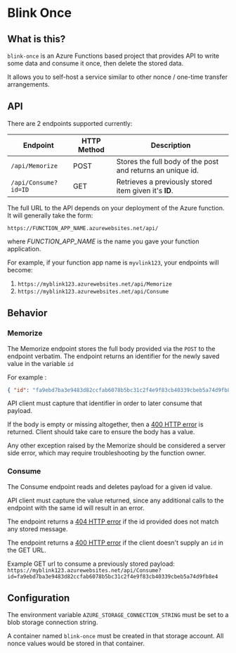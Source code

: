 # Blink Once

## What is this?

`blink-once` is an Azure Functions based project that provides API to write some data and consume it once, then delete the stored data.

It allows you to self-host a service similar to other nonce / one-time transfer arrangements.

## API

There are 2 endpoints supported currently:

|Endpoint| HTTP Method |Description |
|--- |--- |--- |
|`/api/Memorize`|POST| Stores the full body of the post and returns an unique id.|
|`/api/Consume?id=ID`|GET| Retrieves a previously stored item given it's **ID**.|

The full URL to the API depends on your deployment of the Azure function. It will generally take the form:

`https://FUNCTION_APP_NAME.azurewebsites.net/api/`

where _FUNCTION_APP_NAME_ is the name you gave your function application.

For example, if your function app name is `myvlink123`, your endpoints will become:

1. `https://myblink123.azurewebsites.net/api/Memorize` 
1. `https://myblink123.azurewebsites.net/api/Consume` 


## Behavior

### Memorize

The Memorize endpoint stores the full body provided via the `POST` to the endpoint verbatim.
The endpoint returns an identifier for the newly saved value in the variable `id`

For example : 
```JSON
{ "id": "fa9ebd7ba3e9483d82ccfab6078b5bc31c2f4e9f83cb40339cbeb5a74d9fb8e4" }
```
API client must capture that identifier in order to later consume that payload.

If the body is empty or missing altogether, then a [400 HTTP error](https://developer.mozilla.org/en-US/docs/Web/HTTP/Status/400) is returned. Client should take care to ensure the body has a value.

Any other exception raised by the Memorize should be considered a server side error, which may require troubleshooting by the function owner.

### Consume

The Consume endpoint reads and deletes payload for a given id value.

API client must capture the value returned, since any additional calls to the endpoint with the same id will result in an error.

The endpoint returns a [404 HTTP error](https://developer.mozilla.org/en-US/docs/Web/HTTP/Status/404) if the id provided does not match any stored message.

The endpoint returns a [400 HTTP error](https://developer.mozilla.org/en-US/docs/Web/HTTP/Status/400) if the client doesn't supply an `id` in the GET URL.

Example GET url to consume a previously stored payload: `https://myblink123.azurewebsites.net/api/Consume?id=fa9ebd7ba3e9483d82ccfab6078b5bc31c2f4e9f83cb40339cbeb5a74d9fb8e4`


## Configuration

The environment variable `AZURE_STORAGE_CONNECTION_STRING` must be set to a blob storage connection string.

A container named `blink-once` must be created in that storage account. All nonce values would be stored in that container.




